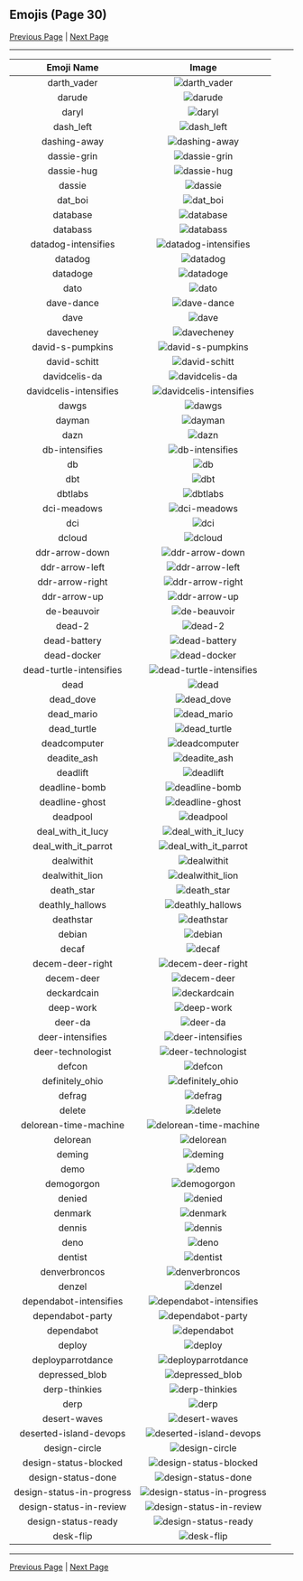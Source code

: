 
## Emojis (Page 30)

[Previous Page](/docs/hc/page-d-0029.md)
  | [Next Page](/docs/hc/page-d-0031.md)

<hr />

|Emoji Name|Image|
| :-: | :-: |
|darth_vader| ![darth_vader](/emojis/hc/darth_vader.png)|
|darude| ![darude](/emojis/hc/darude.jpg)|
|daryl| ![daryl](/emojis/hc/daryl.gif)|
|dash_left| ![dash_left](/emojis/hc/dash_left.png)|
|dashing-away| ![dashing-away](/emojis/hc/dashing-away.gif)|
|dassie-grin| ![dassie-grin](/emojis/hc/dassie-grin.png)|
|dassie-hug| ![dassie-hug](/emojis/hc/dassie-hug.png)|
|dassie| ![dassie](/emojis/hc/dassie.jpg)|
|dat_boi| ![dat_boi](/emojis/hc/dat_boi.gif)|
|database| ![database](/emojis/hc/database.png)|
|databass| ![databass](/emojis/hc/databass.png)|
|datadog-intensifies| ![datadog-intensifies](/emojis/hc/datadog-intensifies.gif)|
|datadog| ![datadog](/emojis/hc/datadog.png)|
|datadoge| ![datadoge](/emojis/hc/datadoge.gif)|
|dato| ![dato](/emojis/hc/dato.png)|
|dave-dance| ![dave-dance](/emojis/hc/dave-dance.gif)|
|dave| ![dave](/emojis/hc/dave.png)|
|davecheney| ![davecheney](/emojis/hc/davecheney.jpg)|
|david-s-pumpkins| ![david-s-pumpkins](/emojis/hc/david-s-pumpkins.gif)|
|david-schitt| ![david-schitt](/emojis/hc/david-schitt.png)|
|davidcelis-da| ![davidcelis-da](/emojis/hc/davidcelis-da.gif)|
|davidcelis-intensifies| ![davidcelis-intensifies](/emojis/hc/davidcelis-intensifies.gif)|
|dawgs| ![dawgs](/emojis/hc/dawgs.png)|
|dayman| ![dayman](/emojis/hc/dayman.png)|
|dazn| ![dazn](/emojis/hc/dazn.png)|
|db-intensifies| ![db-intensifies](/emojis/hc/db-intensifies.gif)|
|db| ![db](/emojis/hc/db.png)|
|dbt| ![dbt](/emojis/hc/dbt.png)|
|dbtlabs| ![dbtlabs](/emojis/hc/dbtlabs.png)|
|dci-meadows| ![dci-meadows](/emojis/hc/dci-meadows.jpg)|
|dci| ![dci](/emojis/hc/dci.jpg)|
|dcloud| ![dcloud](/emojis/hc/dcloud.png)|
|ddr-arrow-down| ![ddr-arrow-down](/emojis/hc/ddr-arrow-down.gif)|
|ddr-arrow-left| ![ddr-arrow-left](/emojis/hc/ddr-arrow-left.gif)|
|ddr-arrow-right| ![ddr-arrow-right](/emojis/hc/ddr-arrow-right.gif)|
|ddr-arrow-up| ![ddr-arrow-up](/emojis/hc/ddr-arrow-up.gif)|
|de-beauvoir| ![de-beauvoir](/emojis/hc/de-beauvoir.png)|
|dead-2| ![dead-2](/emojis/hc/dead-2.png)|
|dead-battery| ![dead-battery](/emojis/hc/dead-battery.gif)|
|dead-docker| ![dead-docker](/emojis/hc/dead-docker.png)|
|dead-turtle-intensifies| ![dead-turtle-intensifies](/emojis/hc/dead-turtle-intensifies.gif)|
|dead| ![dead](/emojis/hc/dead.png)|
|dead_dove| ![dead_dove](/emojis/hc/dead_dove.png)|
|dead_mario| ![dead_mario](/emojis/hc/dead_mario.gif)|
|dead_turtle| ![dead_turtle](/emojis/hc/dead_turtle.png)|
|deadcomputer| ![deadcomputer](/emojis/hc/deadcomputer.png)|
|deadite_ash| ![deadite_ash](/emojis/hc/deadite_ash.png)|
|deadlift| ![deadlift](/emojis/hc/deadlift.gif)|
|deadline-bomb| ![deadline-bomb](/emojis/hc/deadline-bomb.png)|
|deadline-ghost| ![deadline-ghost](/emojis/hc/deadline-ghost.png)|
|deadpool| ![deadpool](/emojis/hc/deadpool.png)|
|deal_with_it_lucy| ![deal_with_it_lucy](/emojis/hc/deal_with_it_lucy.gif)|
|deal_with_it_parrot| ![deal_with_it_parrot](/emojis/hc/deal_with_it_parrot.gif)|
|dealwithit| ![dealwithit](/emojis/hc/dealwithit.gif)|
|dealwithit_lion| ![dealwithit_lion](/emojis/hc/dealwithit_lion.gif)|
|death_star| ![death_star](/emojis/hc/death_star.png)|
|deathly_hallows| ![deathly_hallows](/emojis/hc/deathly_hallows.png)|
|deathstar| ![deathstar](/emojis/hc/deathstar.jpg)|
|debian| ![debian](/emojis/hc/debian.png)|
|decaf| ![decaf](/emojis/hc/decaf.png)|
|decem-deer-right| ![decem-deer-right](/emojis/hc/decem-deer-right.png)|
|decem-deer| ![decem-deer](/emojis/hc/decem-deer.png)|
|deckardcain| ![deckardcain](/emojis/hc/deckardcain.jpg)|
|deep-work| ![deep-work](/emojis/hc/deep-work.png)|
|deer-da| ![deer-da](/emojis/hc/deer-da.png)|
|deer-intensifies| ![deer-intensifies](/emojis/hc/deer-intensifies.gif)|
|deer-technologist| ![deer-technologist](/emojis/hc/deer-technologist.png)|
|defcon| ![defcon](/emojis/hc/defcon.png)|
|definitely_ohio| ![definitely_ohio](/emojis/hc/definitely_ohio.png)|
|defrag| ![defrag](/emojis/hc/defrag.gif)|
|delete| ![delete](/emojis/hc/delete.png)|
|delorean-time-machine| ![delorean-time-machine](/emojis/hc/delorean-time-machine.png)|
|delorean| ![delorean](/emojis/hc/delorean.png)|
|deming| ![deming](/emojis/hc/deming.png)|
|demo| ![demo](/emojis/hc/demo.png)|
|demogorgon| ![demogorgon](/emojis/hc/demogorgon.png)|
|denied| ![denied](/emojis/hc/denied.png)|
|denmark| ![denmark](/emojis/hc/denmark.png)|
|dennis| ![dennis](/emojis/hc/dennis.png)|
|deno| ![deno](/emojis/hc/deno.png)|
|dentist| ![dentist](/emojis/hc/dentist.gif)|
|denverbroncos| ![denverbroncos](/emojis/hc/denverbroncos.png)|
|denzel| ![denzel](/emojis/hc/denzel.jpg)|
|dependabot-intensifies| ![dependabot-intensifies](/emojis/hc/dependabot-intensifies.gif)|
|dependabot-party| ![dependabot-party](/emojis/hc/dependabot-party.gif)|
|dependabot| ![dependabot](/emojis/hc/dependabot.png)|
|deploy| ![deploy](/emojis/hc/deploy.jpg)|
|deployparrotdance| ![deployparrotdance](/emojis/hc/deployparrotdance.gif)|
|depressed_blob| ![depressed_blob](/emojis/hc/depressed_blob.gif)|
|derp-thinkies| ![derp-thinkies](/emojis/hc/derp-thinkies.png)|
|derp| ![derp](/emojis/hc/derp.jpg)|
|desert-waves| ![desert-waves](/emojis/hc/desert-waves.gif)|
|deserted-island-devops| ![deserted-island-devops](/emojis/hc/deserted-island-devops.png)|
|design-circle| ![design-circle](/emojis/hc/design-circle.png)|
|design-status-blocked| ![design-status-blocked](/emojis/hc/design-status-blocked.png)|
|design-status-done| ![design-status-done](/emojis/hc/design-status-done.png)|
|design-status-in-progress| ![design-status-in-progress](/emojis/hc/design-status-in-progress.png)|
|design-status-in-review| ![design-status-in-review](/emojis/hc/design-status-in-review.png)|
|design-status-ready| ![design-status-ready](/emojis/hc/design-status-ready.png)|
|desk-flip| ![desk-flip](/emojis/hc/desk-flip.jpg)|

<hr/>

[Previous Page](/docs/hc/page-d-0029.md)
  | [Next Page](/docs/hc/page-d-0031.md)